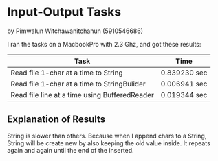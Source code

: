 # Input-Output Tasks
by Pimwalun Witchawanitchanun (5910546686)

I ran the tasks on a MacbookPro with 2.3 Ghz, and got these results:

Task														|	Time
---------------------------------------------------------|----------------
Read file 1-char at a time to String					    |	0.839230 sec
Read file 1-char at a time to StringBulider				|	0.006941 sec
Read file line at a time using BufferedReader			|	0.019344 sec

## Explanation of Results
String is slower than others. Because when I append chars to a String, String will be create new by also keeping the old value inside. It repeats again and again until the end of the inserted.